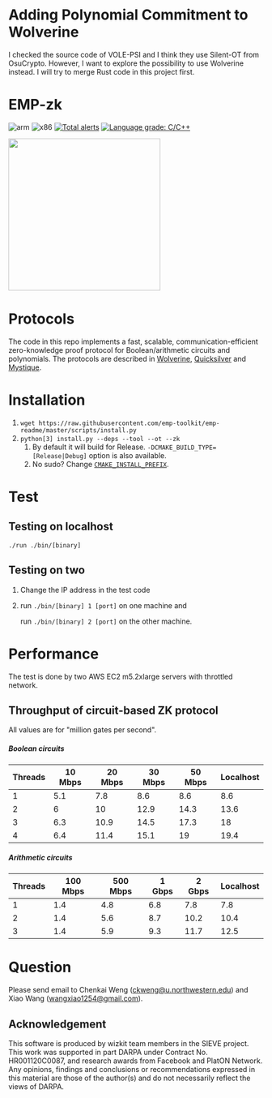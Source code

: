 # Adding Polynomial Commitment to Wolverine

I checked the source code of VOLE-PSI and I think they use Silent-OT from OsuCrypto. However, I want to explore the possibility to use Wolverine instead. 
I will try to merge Rust code in this project first.


# EMP-zk  
![arm](https://github.com/emp-toolkit/emp-zk/workflows/arm/badge.svg)
![x86](https://github.com/emp-toolkit/emp-zk/workflows/x86/badge.svg)
[![Total alerts](https://img.shields.io/lgtm/alerts/g/emp-toolkit/emp-zk.svg?logo=lgtm&logoWidth=18)](https://lgtm.com/projects/g/emp-toolkit/emp-zk/alerts/)
[![Language grade: C/C++](https://img.shields.io/lgtm/grade/cpp/g/emp-toolkit/emp-zk.svg?logo=lgtm&logoWidth=18)](https://lgtm.com/projects/g/emp-toolkit/emp-zk/context:cpp)

<img src="https://raw.githubusercontent.com/emp-toolkit/emp-readme/master/art/logo-full.jpg" width=300px/>

Protocols
=====
The code in this repo implements a fast, scalable, communication-efficient zero-knowledge proof protocol for Boolean/arithmetic circuits and polynomials. The protocols are described in [Wolverine](https://eprint.iacr.org/2020/925), [Quicksilver](https://eprint.iacr.org/2021/076) and [Mystique](https://eprint.iacr.org/2021/730).

Installation
=====
1. `wget https://raw.githubusercontent.com/emp-toolkit/emp-readme/master/scripts/install.py`
2. `python[3] install.py --deps --tool --ot --zk`
    1. By default it will build for Release. `-DCMAKE_BUILD_TYPE=[Release|Debug]` option is also available.
    2. No sudo? Change [`CMAKE_INSTALL_PREFIX`](https://cmake.org/cmake/help/v2.8.8/cmake.html#variable%3aCMAKE_INSTALL_PREFIX).

Test
=====

Testing on localhost
-----

   `./run ./bin/[binary]`

   
Testing on two
-----

1. Change the IP address in the test code 

2. run `./bin/[binary] 1 [port]` on one machine and 
  
   run `./bin/[binary] 2 [port]` on the other machine.

 
Performance
=====
The test is done by two AWS EC2 m5.2xlarge servers with throttled network.

Throughput of circuit-based ZK protocol
-----
All values are for "million gates per second".
##### Boolean circuits
|Threads|10 Mbps|20 Mbps|30 Mbps|50 Mbps|Localhost|
|-------|-------|-------|-------|-------|---------|
|1|5.1|7.8|8.6|8.6|8.6|
|2|6|10|12.9|14.3|13.6|
|3|6.3|10.9|14.5|17.3|18|
|4|6.4|11.4|15.1|19|19.4|
##### Arithmetic circuits
|Threads|100 Mbps|500 Mbps|1 Gbps|2 Gbps|Localhost|
|-------|-------|-------|-------|-------|---------|
|1|1.4|4.8|6.8|7.8|7.8|
|2|1.4|5.6|8.7|10.2|10.4|
|3|1.4|5.9|9.3|11.7|12.5|


Question
=====
Please send email to Chenkai Weng (ckweng@u.northwestern.edu) and Xiao Wang (wangxiao1254@gmail.com).

## Acknowledgement
This software is produced by wizkit team members in the SIEVE project. This work was supported in part DARPA under Contract No. HR001120C0087, and research awards from Facebook and PlatON Network. Any opinions, findings and conclusions or recommendations expressed in this material are those of the author(s) and do not necessarily reflect the views of DARPA.
